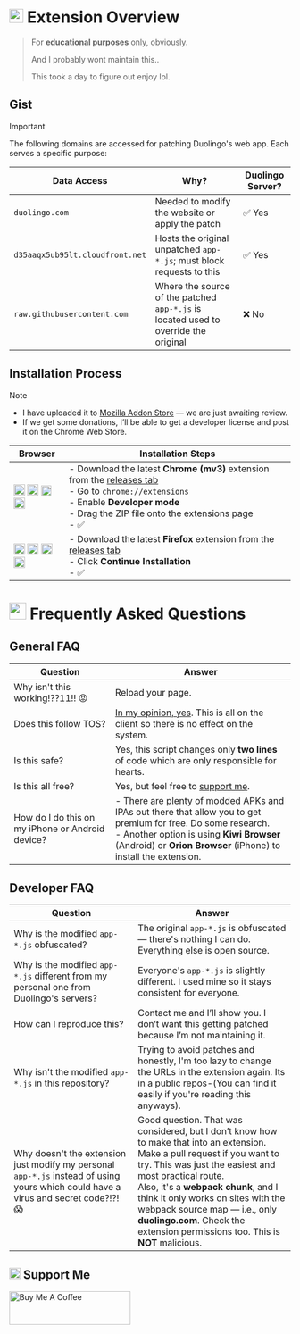 # <img src="https://d35aaqx5ub95lt.cloudfront.net/images/hearts/fa8debbce8d3e515c3b08cb10271fbee.svg" width="25px"> Extension Overview

> For **educational purposes** only, obviously.
>
> And I probably wont maintain this..
> 
> This took a day to figure out enjoy lol.



## Gist
> [!IMPORTANT]  
> The following domains are accessed for patching Duolingo's web app. Each serves a specific purpose:

| **Data Access**                          | **Why?**                                                               | **Duolingo Server?** |
|-----------------------------------------|-------------------------------------------------------------------------|----------------------|
| `duolingo.com`                          | Needed to modify the website or apply the patch                         | ✅ Yes               |
| `d35aaqx5ub95lt.cloudfront.net`         | Hosts the original unpatched `app-*.js`; must block requests to this    | ✅ Yes               |
| `raw.githubusercontent.com`             | Where the source of the patched `app-*.js` is located used to override the original          | ❌ No                |


## Installation Process

> [!NOTE]
> - I have uploaded it to [Mozilla Addon Store](https://addons.mozilla.org/en-US/firefox/addon/duolingo-unlimited-hearts/) — we are just awaiting review.
> - If we get some donations, I’ll be able to get a developer license and post it on the Chrome Web Store.

| **Browser** | **Installation Steps** |
|------------------|-------------------------|
| <img src="https://upload.wikimedia.org/wikipedia/commons/e/e1/Google_Chrome_icon_%28February_2022%29.svg" width="20px"> <img src="https://upload.wikimedia.org/wikipedia/commons/9/98/Microsoft_Edge_logo_%282019%29.svg" width="20px"> <img src="https://brave.com/static-assets/images/brave-logo-sans-text.svg" width="18px"> <img src="https://upload.wikimedia.org/wikipedia/commons/4/49/Opera_2015_icon.svg" width="20px"> | - Download the latest **Chrome (mv3)** extension from the [releases tab](https://github.com/apersongithub/Duolingo-Unlimited-Hearts/releases)<br>- Go to `chrome://extensions`<br>- Enable **Developer mode**<br>- Drag the ZIP file onto the extensions page<br>- ✅ |
| <img src="https://upload.wikimedia.org/wikipedia/commons/thumb/a/a0/Firefox_logo%2C_2019.svg/1200px-Firefox_logo%2C_2019.svg.png" width="20px"> <img src="https://c.clc2l.com/c/thumbnail96webp/t/t/o/tor-browser-QaPeUi.png" width="20px"> <img src="https://upload.wikimedia.org/wikipedia/commons/d/d0/LibreWolf_icon.svg" width="20px"> <img src="https://www.waterfox.net/_astro/waterfox.aA4DFn78.svg" width="20px"> | - Download the latest **Firefox** extension from the [releases tab](https://github.com/apersongithub/Duolingo-Unlimited-Hearts/releases)<br>- Click **Continue Installation**<br>- ✅ |



# <img src="https://d35aaqx5ub95lt.cloudfront.net/images/profile/48b8884ac9d7513e65f3a2b54984c5c4.svg" width="30px"> Frequently Asked Questions
## General FAQ

| **Question** | **Answer** |
|--------------|------------|
| Why isn't this working!??11!! 😡 | Reload your page. |
| Does this follow TOS? | [In my opinion, yes](https://www.duolingo.com/guidelines#:~:text=Script%20or%20cheat,may%20be%20removed.). This is all on the client so there is no effect on the system. |
| Is this safe? | Yes, this script changes only **two lines** of code which are only responsible for hearts. |
| Is this all free? | Yes, but feel free to [support me](https://github.com/apersongithub/Duolingo-Unlimited-Hearts/?tab=readme-ov-file#support-me). |
| How do I do this on my iPhone or Android device? | - There are plenty of modded APKs and IPAs out there that allow you to get premium for free. Do some research.<br>- Another option is using **Kiwi Browser** (Android) or **Orion Browser** (iPhone) to install the extension.|

## Developer FAQ

| **Question** | **Answer** |
|--------------|------------|
| Why is the modified `app-*.js` obfuscated? | The original `app-*.js` is obfuscated — there's nothing I can do. Everything else is open source. |
| Why is the modified `app-*.js` different from my personal one from Duolingo's servers? | Everyone's `app-*.js` is slightly different. I used mine so it stays consistent for everyone. |
| How can I reproduce this? | Contact me and I’ll show you. I don’t want this getting patched because I’m not maintaining it. |
| Why isn't the modified `app-*.js` in this repository? | Trying to avoid patches and honestly, I'm too lazy to change the URLs in the extension again. Its in a public repos-(You can find it easily if you're reading this anyways). |
| Why doesn't the extension just modify my personal `app-*.js` instead of using yours which could have a virus and secret code?!?! 😱 | Good question. That was considered, but I don’t know how to make that into an extension. Make a pull request if you want to try. This was just the easiest and most practical route.<br>Also, it's a **webpack chunk**, and I think it only works on sites with the webpack source map — i.e., only **duolingo.com**. Check the extension permissions too. This is **NOT** malicious. |

## <img src="https://d35aaqx5ub95lt.cloudfront.net/images/gems/45c14e05be9c1af1d7d0b54c6eed7eee.svg" width="20px"> Support Me

<a href="https://www.buymeacoffee.com/aperson" target="_blank"><img src="https://cdn.buymeacoffee.com/buttons/v2/default-yellow.png" alt="Buy Me A Coffee" style="height: 60px !important;width: 217px !important;" ></a>
